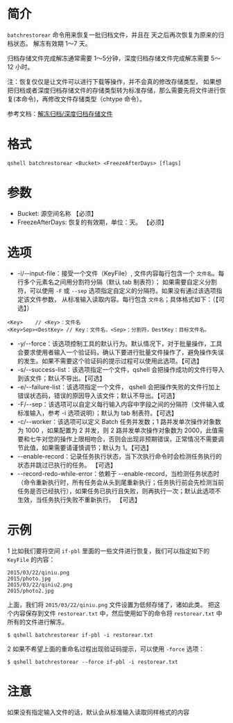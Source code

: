 # 简介
`batchrestorear` 命令用来恢复一批归档文件，并且在 <FreezeAfterDays> 天之后再次恢复为原来的归档状态。<FreezeAfterDays> 解冻有效期 1～7 天。

归档存储文件完成解冻通常需要 1～5分钟，深度归档存储文件完成解冻需要 5～12 小时。

注：恢复仅仅是让文件可以进行下载等操作，并不会真的修改存储类型， 如果想把归档或者深度归档存储文件的存储类型转为标准存储，那么需要先将文件进行恢复(本命令)，再修改文件存储类型（chtype 命令）。

参考文档：[解冻归档/深度归档存储文件](https://developer.qiniu.com/kodo/6380/restore-archive)

# 格式
```
qshell batchrestorear <Bucket> <FreezeAfterDays> [flags]
```

# 参数
- Bucket: 源空间名称 【必须】
- FreezeAfterDays: 恢复的有效期，单位：天。 【必须】

# 选项
- -i/--input-file：接受一个文件（KeyFile）, 文件内容每行包含一个 `文件名`。每行多个元素名之间用分割符分隔（默认 tab 制表符）； 如果需要自定义分割符，可以使用 `-F` 或 `--sep` 选项指定自定义的分隔符。如果没有通过该选项指定该文件参数， 从标准输入读取内容。每行包含 `文件名`；具体格式如下：（【可选】）
```
<Key>    // <Key>：文件名
<Key>Sep><DestKey> // Key：文件名，<Sep>：分割符，DestKey：目标文件名。
```
- -y/--force：该选项控制工具的默认行为。默认情况下，对于批量操作，工具会要求使用者输入一个验证码，确认下要进行批量文件操作了，避免操作失误的发生。如果不需要这个验证码的提示过程可以使用此选项。【可选】
- -s/--success-list：该选项指定一个文件，qshell 会把操作成功的文件行导入到该文件；默认不导出。【可选】
- -e/--failure-list：该选项指定一个文件， qshell 会把操作失败的文件行加上错误状态码，错误的原因导入该文件；默认不导出。【可选】
- -F/--sep：该选项可以自定义每行输入内容中字段之间的分隔符（文件输入或标准输入，参考 -i 选项说明）；默认为 tab 制表符。【可选】
- -c/--worker：该选项可以定义 Batch 任务并发数；1 路并发单次操作对象数为 1000 ，如果配置为 2 并发，则 2 路并发单次操作对象数为 2000，此值需要和七牛对您的操作上限相吻合，否则会出现非预期错误，正常情况不需要调节此值，如果需要请谨慎调节；默认为 1。【可选】
- --enable-record：记录任务执行状态，当下次执行命令时会检测任务执行的状态并跳过已执行的任务。 【可选】
- --record-redo-while-error：依赖于 --enable-record，当检测任务状态时（命令重新执行时，所有任务会从头到尾重新执行；任务执行前会先检测当前任务是否已经执行），如果任务已执行且失败，则再执行一次；默认此选项不生效，当任务执行失败不重新执行。 【可选】

# 示例
1 比如我们要将空间 `if-pbl` 里面的一些文件进行恢复，我们可以指定如下的 `KeyFile` 的内容：
```
2015/03/22/qiniu.png
2015/photo.jpg
2015/03/22/qiniu2.png
2015/photo2.jpg
```

上面，我们将 `2015/03/22/qiniu.png` 文件设置为低频存储了，诸如此类。
把这个内容保存到文件 `restorear.txt` 中，然后使用如下的命令将 `restorear.txt` 中所有的文件进行解冻。
```
$ qshell batchrestorear if-pbl -i restorear.txt
```

2 如果不希望上面的重命名过程出现验证码提示，可以使用 `-force` 选项：
```
$ qshell batchrestorear --force if-pbl -i restorear.txt
```

# 注意
如果没有指定输入文件的话，默认会从标准输入读取同样格式的内容